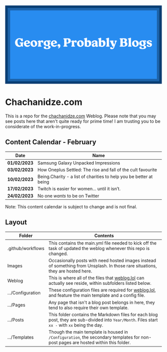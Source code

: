 ![George, Probably Blogs](/Images/George%20Probably%20Blogs.png)

# Chachanidze.com
This is a repo for the [chachanidze.com](https://chachanidze.com) Weblog. Please note that you may see posts here that aren't quite ready for prime time! I am trusting you to be considerate of the work-in-progress.

## Content Calendar - February
|    **Date**    | **Name**                                                           |
|:--------------:|--------------------------------------------------------------------|
| **01/02/2023** | Samsung Galaxy Unpacked Impressions                                |
| **03/02/2023** | How Oneplus Settled: The rise and fall of the cult favourite       |
| **10/02/2023** | Being.Charity - a list of charities to help you be better at being |
| **17/02/2023** | Twitch is easier for women… until it isn’t.                        |
| **24/02/2023** | No one *wants* to be on Twitter                                    |

Note: This content calendar is subject to change and is not final.

## Layout

| Folder            | Contents                                                                                                                          |
|-------------------|-----------------------------------------------------------------------------------------------------------------------------------|
| .github/workflows | This contains the main.yml file needed to kick off the task of updated the weblog whenever this repo is changed.                  |
| Images            | Occasionally posts with need hosted images instead of something from Unsplash. In those rare situations, they are hosted here.    |
| Weblog            | This is where all of the files that [weblog.lol](https://weblog.lol) can actually see reside, within subfolders listed below.     |
| .../Configuration | These configuration files are required for [weblog.lol](https://weblog.lol), and feature the main template and a config file.     |
| .../Pages         | Any page that isn't a blog post belongs in here, they tend to also require their own template.                                    |
| .../Posts         | This folder contains the Markdown files for each blog post, they are sub-divided into `Year/Month`. Files start `xx -` with `xx` being the day.|
| .../Templates     | Though the main template is housed in `/Configuration`, the secondary templates for non-post pages are hosted within this folder. |
